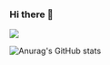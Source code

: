 ### Hi there 👋

<!--
**dabin9595/dabin9595** is a ✨ _special_ ✨ repository because its `README.md` (this file) appears on your GitHub profile.


Here are some ideas to get you started:

- 🔭 I’m currently working on ...
- 🌱 I’m currently learning ...
- 👯 I’m looking to collaborate on ...
- 🤔 I’m looking for help with ...
- 💬 Ask me about ...
- 📫 How to reach me: ...
- 😄 Pronouns: ...
- ⚡ Fun fact: ...
-->
<a target="_blank"><img src="https://img.shields.io/badge/000000?style=plastic&logo=javascript&logoColor=#F7DF1E"/></a>

![Anurag's GitHub stats](https://github-readme-stats.vercel.app/api?username=dabin9595&show_icons=true&theme=radical)
